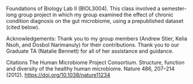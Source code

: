 Foundations of Biology Lab II (BIOL3004). This class involved a semester-long group project in which my group examined the effect of chronic condition diagnosis on the gut microbiome, using a prepublished dataset (cited below).

Acknowledgements: Thank you to my group members (Andrew Stier, Kelia Nsoh, and Dosbol Narimanuly) for their contributions. Thank you to our Graduate TA (Natalie Bennett) 
for all of her assistance and guidance.

Citations The Human Microbiome Project Consortium. Structure, function and diversity of the healthy human microbiome. Nature 486, 207–214 (2012).
https://doi.org/10.1038/nature11234
